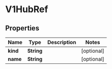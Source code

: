 

# V1HubRef


## Properties

| Name | Type | Description | Notes |
|------------ | ------------- | ------------- | -------------|
|**kind** | **String** |  |  [optional] |
|**name** | **String** |  |  [optional] |



